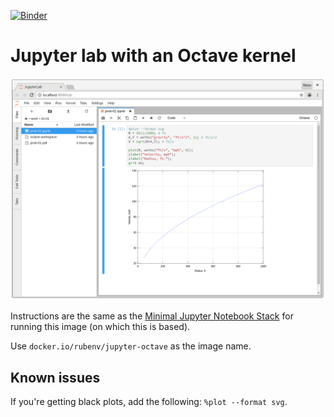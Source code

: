 [![Binder](https://mybinder.org/badge_logo.svg)](https://mybinder.org/v2/gh/rubenv/jupyter-octave.git/master?urlpath=lab/)

# Jupyter lab with an Octave kernel

![Octave in Jupyter](octave.png)

Instructions are the same as the [Minimal Jupyter Notebook Stack](https://github.com/jupyter/docker-stacks/tree/master/minimal-notebook) for running this image (on which this is based).

Use `docker.io/rubenv/jupyter-octave` as the image name.

## Known issues

If you're getting black plots, add the following: `%plot --format svg`.
